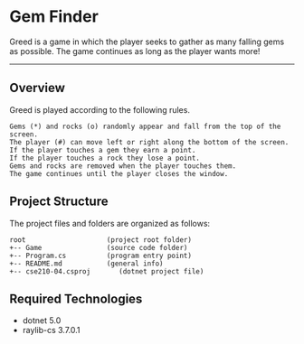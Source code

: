 # Gem Finder
Greed is a game in which the player seeks to gather as many falling gems
as possible. The game continues as long as the player wants more! 

---
## Overview
 Greed is played according to the following rules.

    Gems (*) and rocks (o) randomly appear and fall from the top of the screen.
    The player (#) can move left or right along the bottom of the screen.
    If the player touches a gem they earn a point.
    If the player touches a rock they lose a point.
    Gems and rocks are removed when the player touches them.
    The game continues until the player closes the window.


## Project Structure
The project files and folders are organized as follows:
```
root                    (project root folder)
+-- Game                (source code folder)
+-- Program.cs          (program entry point)    
+-- README.md           (general info)
+-- cse210-04.csproj       (dotnet project file)
```

## Required Technologies
* dotnet 5.0
* raylib-cs 3.7.0.1